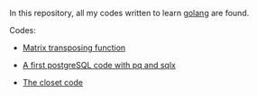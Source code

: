In this repository, all my codes written to learn [golang](https://golang.org) are found.

Codes:
- [Matrix transposing function](https://github.com/LeonardoCastro/MyFirstGoCodes/blob/master/Transpose/Transpose.go)

- [A first postgreSQL code with pq and sqlx](https://github.com/LeonardoCastro/MyFirstGoCodes/blob/master/testpsql/testpsql.go)

- [The closet code](https://github.com/LeonardoCastro/MyFirstGoCodes/blob/master/closet/main.go)
